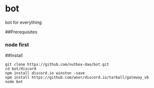 # bot
bot for everything

##Prerequisites

### node first

##Install

```shell
git clone https://github.com/nutbox-dao/bot.git
cd bot/discord
npm install discord.io winston -save
npm install https://github.com/woor/discord.io/tarball/gateway_v6
node bot
```
